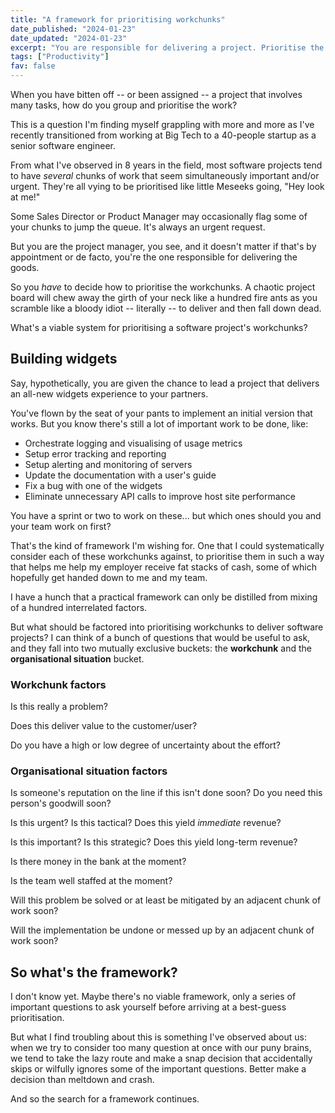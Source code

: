 ```yaml
---
title: "A framework for prioritising workchunks"
date_published: "2024-01-23"
date_updated: "2024-01-23"
excerpt: "You are responsible for delivering a project. Prioritise the work in such a way that will maximise the chances of its success. Go."
tags: ["Productivity"]
fav: false
---
```


When you have bitten off -- or been assigned -- a project that involves many tasks, how do you group and prioritise the work?

This is a question I'm finding myself grappling with more and more as I've recently transitioned from working at Big Tech to a 40-people startup as a senior software engineer.

From what I've observed in 8 years in the field, most software projects tend to have _several_ chunks of work that seem simultaneously important and/or urgent. They're all vying to be prioritised like little Meseeks going, "Hey look at me!"

Some Sales Director or Product Manager may occasionally flag some of your chunks to jump the queue. It's always an urgent request.

But you are the project manager, you see, and it doesn't matter if that's by appointment or de facto, you're the one responsible for delivering the goods.

So you _have_ to decide how to prioritise the workchunks. A chaotic project board will chew away the girth of your neck like a hundred fire ants as you scramble like a bloody idiot -- literally -- to deliver and then fall down dead.

What's a viable system for prioritising a software project's workchunks?

## Building widgets

Say, hypothetically, you are given the chance to lead a project that delivers an all-new widgets experience to your partners.

You've flown by the seat of your pants to implement an initial version that works. But you know there's still a lot of important work to be done, like:

- Orchestrate logging and visualising of usage metrics
- Setup error tracking and reporting
- Setup alerting and monitoring of servers
- Update the documentation with a user's guide
- Fix a bug with one of the widgets
- Eliminate unnecessary API calls to improve host site performance

You have a sprint or two to work on these... but which ones should you and your team work on first?

That's the kind of framework I'm wishing for. One that I could systematically consider each of these workchunks against, to prioritise them in such a way that helps me help my employer receive fat stacks of cash, some of which hopefully get handed down to me and my team.

I have a hunch that a practical framework can only be distilled from mixing of a hundred interrelated factors.

But what should be factored into prioritising workchunks to deliver software projects? I can think of a bunch of questions that would be useful to ask, and they fall into two mutually exclusive buckets: the __workchunk__ and the __organisational situation__ bucket.

### Workchunk factors

Is this really a problem?

Does this deliver value to the customer/user?

Do you have a high or low degree of uncertainty about the effort?

### Organisational situation factors

Is someone's reputation on the line if this isn't done soon? Do you need this person's goodwill soon?

Is this urgent? Is this tactical? Does this yield _immediate_ revenue?

Is this important? Is this strategic? Does this yield long-term revenue?

Is there money in the bank at the moment?

Is the team well staffed at the moment?

Will this problem be solved or at least be mitigated by an adjacent chunk of work soon?

Will the implementation be undone or messed up by an adjacent chunk of work soon?

## So what's the framework?

I don't know yet. Maybe there's no viable framework, only a series of important questions to ask yourself before arriving at a best-guess prioritisation.

But what I find troubling about this is something I've observed about us: when we try to consider too many question at once with our puny brains, we tend to take the lazy route and make a snap decision that accidentally skips or wilfully ignores some of the important questions. Better make a decision than meltdown and crash.

And so the search for a framework continues.
